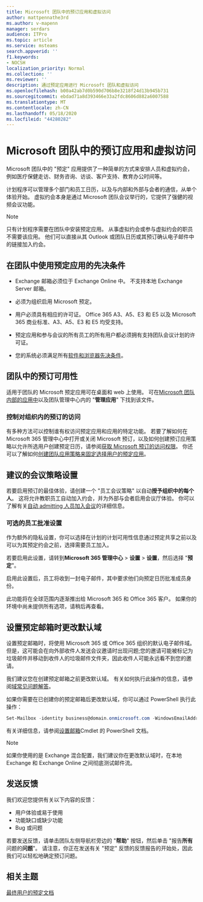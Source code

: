 ```yaml
---
title: Microsoft 团队中的预订应用和虚拟访问
author: mattpennathe3rd
ms.author: v-mapenn
manager: serdars
audience: ITPro
ms.topic: article
ms.service: msteams
search.appverid: ''
f1.keywords:
- NOCSH
localization_priority: Normal
ms.collection: ''
ms.reviewer: ''
description: 通过预定应用进行 Microsoft 团队和虚拟访问
ms.openlocfilehash: b00a42ab7d0b590d706b8e3218f24d13b945b731
ms.sourcegitcommit: ebdad71a8d393466e33a2fdc8606d882a6007588
ms.translationtype: MT
ms.contentlocale: zh-CN
ms.lasthandoff: 05/18/2020
ms.locfileid: "44280282"
---
```

# <a name="bookings-app-and-virtual-visits-in-microsoft-teams"></a>Microsoft 团队中的预订应用和虚拟访问

Microsoft 团队中的 "预定" 应用提供了一种简单的方式来安排人员和虚拟约会，例如医疗保健走访、财务咨询、访谈、客户支持、教育办公时间等。

计划程序可以管理多个部门和员工日历，以及与内部和外部与会者的通信，从单个体验开始。 虚拟约会本身是通过 Microsoft 团队会议举行的，它提供了强健的视频会议功能。

> [!NOTE]
> 只有计划程序需要在团队中安装预定应用。 从事虚拟约会或参与虚拟约会的职员不需要该应用。 他们可以直接从其 Outlook 或团队日历或其预订确认电子邮件中的链接加入约会。

## <a name="prerequisites-for-using-the-bookings-app-in-teams"></a>在团队中使用预定应用的先决条件

- Exchange 邮箱必须位于 Exchange Online 中。 不支持本地 Exchange Server 邮箱。

- 必须为组织启用 Microsoft 预定。

- 用户必须具有相应的许可证。 Office 365 A3、A5、E3 和 E5 以及 Microsoft 365 商业标准、A3、A5、E3 和 E5 均受支持。

- 预定应用和参与会议的所有员工的所有用户都必须拥有支持团队会议计划的许可证。

- 您的系统必须满足所有[软件和浏览器先决条件](hardware-requirements-for-the-teams-app.md)。

## <a name="availability-of-bookings-in-teams"></a>团队中的预订可用性

适用于团队的 Microsoft 预定应用可在桌面和 web 上使用。 可在[Microsoft 团队内部的应用中](https://teams.microsoft.com/l/app/4c4ec2e8-4a2c-4bce-8d8f-00fc664a4e5b?source=store-copy-link)以及团队管理中心内的 "**管理应用**" 下找到该文件。

### <a name="control-access-to-bookings-within-your-organization"></a>控制对组织内的预订的访问

有多种方法可以控制谁有权访问预定应用和应用的特定功能。 若要了解如何在 Microsoft 365 管理中心中打开或关闭 Microsoft 预订，以及如何创建预订应用策略以允许所选用户创建预定日历，请参阅[获取 Microsoft 预订的访问权限](https://support.microsoft.com/en-us/office/get-access-to-microsoft-bookings-5382dc07-aaa5-45c9-8767-502333b214ce)。 你还可以了解如何[创建团队应用策略来固定选择用户的预定应用](teams-app-setup-policies.md)。

## <a name="recommended-meeting-policy-settings"></a>建议的会议策略设置

若要启用预订的最佳体验，请创建一个 "员工会议策略" 以自动**授予组织中的每个人**。 这将允许教职员工自动加入约会，并为外部与会者启用会议厅体验。 你可以了解有关[自动 admitting 人员加入会议](meeting-policies-in-teams.md#automatically-admit-people)的详细信息。

### <a name="optional-staff-approvals-setting"></a>可选的员工批准设置

作为额外的隐私设置，你可以选择在计划的计划可用性信息通过预定共享之前以及可以为其预定约会之前，选择需要员工加入。  

若要启用此设置，请转到**Microsoft 365 管理中心** \> **设置** \> **设置**，然后选择 "**预定**"。

启用此设置后，员工将收到一封电子邮件，其中要求他们向预定日历批准成员身份。  

此功能将在全球范围内逐渐推出给 Microsoft 365 和 Office 365 客户。 如果你的环境中尚未提供所有选项，请稍后再查看。

## <a name="changing-your-default-domain-when-setting-up-bookings-mailboxes"></a>设置预定邮箱时更改默认域

设置预定邮箱时，将使用 Microsoft 365 或 Office 365 组织的默认电子邮件域。 但是，这可能会在向外部收件人发送会议邀请时出现问题;您的邀请可能被标记为垃圾邮件并移动到收件人的垃圾邮件文件夹，因此收件人可能永远看不到您的邀请。

我们建议您在创建预定邮箱之前更改默认域。 有关如何执行此操作的信息，请参阅[域常见问题解答](https://docs.microsoft.com/microsoft-365/admin/setup/domains-faq#how-do-i-set-or-change-the-default-domain-in-office-365)。

如果你需要在已创建你的预定邮箱后更改默认域，你可以通过 PowerShell 执行此操作：

```PowerShell
Set-Mailbox -identity business@domain.onmicrosoft.com -WindowsEmailAddress business@domain.com -EmailAddresses business@domain.com
```

有关详细信息，请参阅[设置邮箱](https://docs.microsoft.com/powershell/module/exchange/mailboxes/set-mailbox)Cmdlet 的 PowerShell 文档。

> [!NOTE]
> 如果你使用的是 Exchange 混合配置，我们建议你在更改默认域时，在本地 Exchange 和 Exchange Online 之间彻底测试邮件流。

## <a name="sending-feedback"></a>发送反馈

我们欢迎您提供有关以下内容的反馈：

  - 用户体验或易于使用
  - 功能缺口或缺少功能
  - Bug 或问题
  
若要发送反馈，请单击团队左侧导航栏旁边的 "**帮助**" 按钮，然后单击 "报告**所有**问题的**问题**"。 请注意，你正在发送有关 "预定" 反馈的反馈报告的开始处，因此我们可以轻松地确定预订问题。

## <a name="related-topics"></a>相关主题

[最终用户的预定文档](https://support.office.com/en-us/article/apps-and-services-cc1fba57-9900-4634-8306-2360a40c665b?ui=en-US&rs=en-US&ad=US#PickTab=Bookings)
